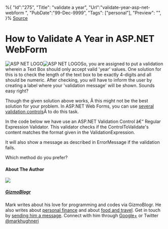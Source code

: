 ﻿%{
    "Id":"275",
    "Title": "validate a year",
    "Url":"validate-year-asp-net-webform",
    "PubDate":"99-Dec-9999",
    "Tags": ["personal"],
    "Preview": "",
}%
[Source](http://gizmoblogr.com/360/validate-year-asp-net-webform "Permalink to How to Validate A Year in ASP.NET WebForm")

# How to Validate A Year in ASP.NET WebForm

![ASP NET LOGO][1]![ASP NET LOGO][2]So, you are assigned to put a validation wherein a Text Box should only accept valid 'year' values. One solution for this is to check the length of the text box to be exactly 4-digits and all should be numeric. After checking, you will have to inform the user by creating a label where your 'validation message' will be shown. Sounds easy right?

Though the given solution above works, Â this might not be the best solution for your problem. In ASP.NET Web Forms, you can use [several validation controls][3]Â to do this task.

In the code below we have use an ASP.NET Validation Control â€“ Regular Expression Validator. This validator checks if the ControlToValidate's content matches the format given in the ValidationExpression.

It will also show a message as described in ErrorMessage if the validation fails.





Which method do you prefer?




#### About The Author

![][4]

##### [GizmoBlogr][5]

Mark writes about his love for programming and codes via GizmoBlogr. He also writes about [personal finance][6] and about [food and travel][7]. Get in touch by [sending him a message][8]. Connect with him through  [Google+][9] or Twitter [@markhughneri][10]

[1]: http://gizmoblogr.com/assets/loading.gif
[2]: http://gizmoblogr.com/wp-content/uploads/2013/09/ASP-NET-LOGO-150x150.png
[3]: http://msdn.microsoft.com/en-us/library/465kys5b(v=vs.71).aspx
[4]: http://0.gravatar.com/avatar/0a71fb2741e1e3052384c81c65fde29a?s=100&d=http%3A%2F%2F0.gravatar.com%2Favatar%2Fad516503a11cd5ca435acc9bb6523536%3Fs%3D100&r=G
[5]: http://gizmoblogr.com/author/mhneri
[6]: http://moneygizmo.net
[7]: http://www.sisigbytes.com
[8]: http://gizmoblogr.com/contact
[9]: http://plus.google.com/108873856677774227247?rel=author
[10]: https://twitter.com/markhughneri
